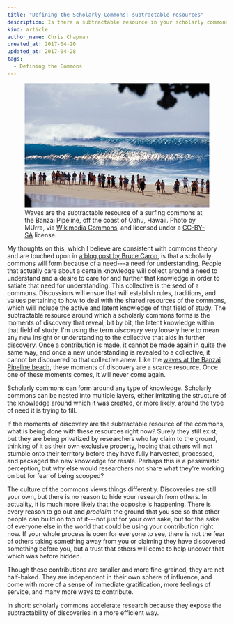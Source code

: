 ```yaml
---
title: "Defining the Scholarly Commons: subtractable resources"
description: Is there a subtractable resource in your scholarly commons? Yes, there should be.
kind: article
author_name: Chris Chapman
created_at: 2017-04-20
updated_at: 2017-04-28
tags:
  - Defining the Commons
---
```


<figure id="fig:surfing-commons" class="img" property="schema:sharedContent" resource="#surfing_commons" typeof="schema:ImageObject">
  <link property="schema:representativeOfPage" resource="schema:True" />
  <img property="schema:contentUrl" class="static" data-no-retina alt="Waves coming in off Banzai Pipeline beach in Hawaii, with bystanders watching from the shore" src="Hawaii-Pipeline.jpg" />
  <figcaption property="schema:caption"><span property="schema:description">Waves are the subtractable resource of a surfing commons at the <span property="schema:contentLocation">Banzai Pipeline, off the coast of Oahu, Hawaii</span>.</span> Photo by <span property="cc:attributionName" class="sic">MUrra</span>, via <a rel="prov:hadPrimarySource" href="https://commons.wikimedia.org/wiki/File%3AHawaii-Pipeline.jpg">Wikimedia Commons</a>, and licensed under a <a rel="license" href="http://creativecommons.org/licenses/by-sa/3.0">CC-BY-SA</a> license. <span class="icon-cc"></span><span class="icon-cc-by"></span><span class="icon-cc-sa"></span></figcaption>
</figure>

My thoughts on this, which I believe are consistent with commons theory and are
touched upon in [a blog post by Bruce Caron][collectives], is that a scholarly
commons will form because of a need---a need for understanding. People that
actually care about a certain knowledge will collect around a need to
understand and a desire to care for and further that knowledge in order to
satiate that need for understanding. This collective is the seed of a commons.
Discussions will ensue that will establish rules, traditions, and values
pertaining to how to deal with the shared resources of the commons, which will
include the active and latent knowledge of that field of study. The
subtractable resource around which a scholarly commons forms is the moments of
discovery that reveal, bit by bit, the latent knowledge within that field of
study. I'm using the term <dfn>discovery</dfn> very loosely here to mean any
new insight or understanding to the collective that aids in further discovery.
Once a contribution is made, it cannot be made again in quite the same way, and
once a new understanding is revealed to a collective, it cannot be discovered
to that collective anew. Like the [waves at the Banzai Pipeline beach][surfing
commons], these moments of discovery are a scarce resource. Once one of these
moments comes, it will never come again.

Scholarly commons can form around any type of knowledge. Scholarly commons can
be nested into multiple layers, either imitating the structure of the knowledge
around which it was created, or more likely, around the type of need it is
trying to fill.

If the moments of discovery are the subtractable resource of the commons, what
is being done with these resources right now? Surely they still exist, but they
are being privatized by researchers who lay claim to the ground, thinking of it
as their own exclusive property, hoping that others will not stumble onto their
territory before they have fully harvested, processed, and packaged the new
knowledge for resale. Perhaps this is a pessimistic perception, but why else
would researchers not share what they're working on but for fear of being
scooped?

The culture of the commons views things differently. Discoveries are still your
own, but there is no reason to hide your research from others. In actuality, it
is much more likely that the opposite is happening. There is every reason to go
out and *proclaim* the ground that you see so that other people can build on
top of it---not just for your own sake, but for the sake of everyone else in
the world that could be using your contribution right now. If your whole
process is open for everyone to see, there is not the fear of others taking
something away from you or claiming they have discovered something before you,
but a trust that others will come to help uncover that which was before hidden.

Though these contributions are smaller and more fine-grained, they are not
half-baked. They are independent in their own sphere of influence, and come
with more of a sense of immediate gratification, more feelings of service, and
many more ways to contribute.

In short: scholarly commons accelerate research because they expose the
subtractability of discoveries in a more efficient way.

[collectives]: <https://cybersocialstructure.org/2016/10/03/think-of-science-like-an-incurable-intellectual-disease/> "Think of science like an incurable intellectual disease, by Bruce Caron"
[surfing commons]: <http://www.onthecommons.org/magazine/surfing-commons-hawaii>
